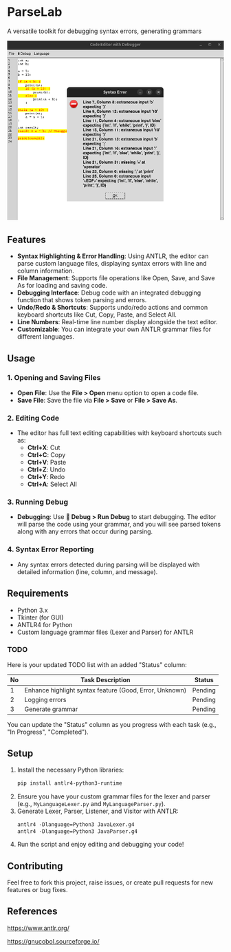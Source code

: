# ParseLab

A versatile toolkit for debugging syntax errors, generating grammars

<p align="center">
  <img src="assets/img.png" alt="UI" />
</p>


## Features

- **Syntax Highlighting & Error Handling**: Using ANTLR, the editor can parse custom language files, displaying syntax errors with line and column information.
- **File Management**: Supports file operations like Open, Save, and Save As for loading and saving code.
- **Debugging Interface**: Debug code with an integrated debugging function that shows token parsing and errors.
- **Undo/Redo & Shortcuts**: Supports undo/redo actions and common keyboard shortcuts like Cut, Copy, Paste, and Select All.
- **Line Numbers**: Real-time line number display alongside the text editor.
- **Customizable**: You can integrate your own ANTLR grammar files for different languages.

## Usage

### 1. **Opening and Saving Files**
- **Open File**: Use the **File > Open** menu option to open a code file.
- **Save File**: Save the file via **File > Save** or **File > Save As**.

### 2. **Editing Code**
- The editor has full text editing capabilities with keyboard shortcuts such as:
  - **Ctrl+X**: Cut
  - **Ctrl+C**: Copy
  - **Ctrl+V**: Paste
  - **Ctrl+Z**: Undo
  - **Ctrl+Y**: Redo
  - **Ctrl+A**: Select All

### 3. **Running Debug**
- **Debugging**: Use **🐞 Debug > Run Debug** to start debugging. The editor will parse the code using your grammar, and you will see parsed tokens along with any errors that occur during parsing.

### 4. **Syntax Error Reporting**
- Any syntax errors detected during parsing will be displayed with detailed information (line, column, and message).

## Requirements

- Python 3.x
- Tkinter (for GUI)
- ANTLR4 for Python
- Custom language grammar files (Lexer and Parser) for ANTLR

### TODO

Here is your updated TODO list with an added "Status" column:

| No | Task Description                                      | Status   |
|-------------|-------------------------------------------------------|----------|
| 1           | Enhance highlight syntax feature (Good, Error, Unknown) | Pending  |
| 2           | Logging errors                                        | Pending  |
| 3           | Generate grammar                                      | Pending  |

You can update the "Status" column as you progress with each task (e.g., "In Progress", "Completed").

## Setup

1. Install the necessary Python libraries:
   ```bash
   pip install antlr4-python3-runtime
   ```
2. Ensure you have your custom grammar files for the lexer and parser (e.g., `MyLanguageLexer.py` and `MyLanguageParser.py`).
3. Generate Lexer, Parser, Listener, and Visitor with ANTLR:
   ```
   antlr4 -Dlanguage=Python3 JavaLexer.g4
   antlr4 -Dlanguage=Python3 JavaParser.g4
   ```
4. Run the script and enjoy editing and debugging your code!

## Contributing

Feel free to fork this project, raise issues, or create pull requests for new features or bug fixes.

## References

https://www.antlr.org/

https://gnucobol.sourceforge.io/
